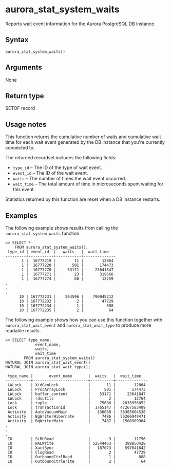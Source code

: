 # aurora\_stat\_system\_waits<a name="aurora_stat_system_waits"></a>

Reports wait event information for the Aurora PostgreSQL DB instance\.

## Syntax<a name="aurora_stat_system_waits-syntax"></a>

 

```
aurora_stat_system_waits()
```

## Arguments<a name="aurora_stat_system_waits-arguments"></a>

None

## Return type<a name="aurora_stat_system_waits-return-type"></a>

SETOF record

## Usage notes<a name="aurora_stat_system_waits-usage-notes"></a>

This function returns the cumulative number of waits and cumulative wait time for each wait event generated by the DB instance that you're currently connected to\.

The returned recordset includes the following fields:
+ `type_id` – The ID of the type of wait event\.
+ `event_id` – The ID of the wait event\.
+ `waits` – The number of times the wait event occurred\.
+ `wait_time` – The total amount of time in microseconds spent waiting for this event\.

Statistics returned by this function are reset when a DB instance restarts\.

## Examples<a name="aurora_stat_system_waits-examples"></a>

The following example shows results from calling the `aurora_stat_system_waits` function\.

```
=> SELECT * 
    FROM aurora_stat_system_waits();    
 type_id | event_id  |   waits   |  wait_time
---------+-----------+-----------+--------------
       1 |  16777219 |        11 |        12864
       1 |  16777220 |       501 |       174473
       1 |  16777270 |     53171 |     23641847
       1 |  16777271 |        23 |       319668
       1 |  16777274 |        60 |        12759
.
.
.
      10 | 167772231 |    204596 |    790945212
      10 | 167772232 |         2 |        47729
      10 | 167772234 |         1 |          888
      10 | 167772235 |         2 |           64
```

The following example shows how you can use this function together with `aurora_stat_wait_event` and `aurora_stat_wait_type` to produce more readable results\.

```
=> SELECT type_name,
             event_name,
             waits,
             wait_time
        FROM aurora_stat_system_waits()
NATURAL JOIN aurora_stat_wait_event()
NATURAL JOIN aurora_stat_wait_type();

 type_name |       event_name       |  waits   |  wait_time
-----------+------------------------+----------+--------------
 LWLock    | XidGenLock             |       11 |        12864
 LWLock    | ProcArrayLock          |      501 |       174473
 LWLock    | buffer_content         |    53171 |     23641847
 LWLock    | rdsutils               |        2 |        12764
 Lock      | tuple                  |    75686 |   2033956052
 Lock      | transactionid          |  1765147 |  47267583409
 Activity  | AutoVacuumMain         |   136868 |  56305604538
 Activity  | BgWriterHibernate      |     7486 |  55266949471
 Activity  | BgWriterMain           |     7487 |   1508909964
.
.
.
 IO        | SLRURead               |        3 |        11756
 IO        | WALWrite               | 52544463 |    388850428
 IO        | XactSync               |   187073 |    597041642
 IO        | ClogRead               |        2 |        47729
 IO        | OutboundCtrlRead       |        1 |          888
 IO        | OutboundCtrlWrite      |        2 |           64
```